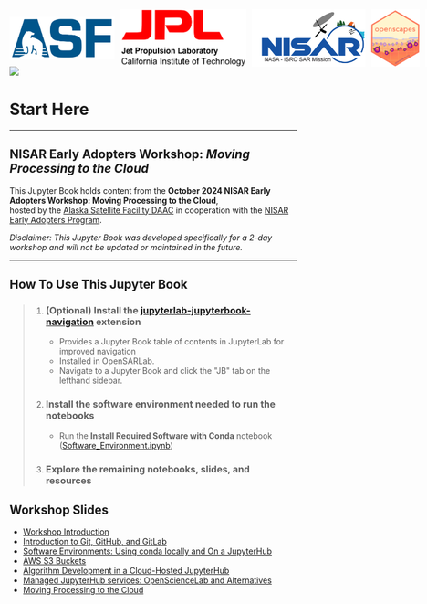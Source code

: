 
<div style="display: flex; align-items: center;">
  <img src="images/ASF_logo.svg" alt="ASF logo" style="height: 75px; margin-right: 10px;">
  <img src="images/Jet_Propulsion_Laboratory_logo.svg" alt="JPL logo" style="height: 100px; margin-right: 10px;">
  <img src="images/NISAR_Mission_Logo.png" alt="NISAR logo" style="height: 100px; margin-right: 10px;">
  <img src="images/openscapes_hex_badge.png" alt="Openscapes logo" style="height: 100px; margin-right: 10px;">
  <img src="images/NASA_logo.svg" alt="NASA logo" style="height: 100px;">
</div>

<img src="https://upload.wikimedia.org/wikipedia/commons/6/60/NISAR_artist_concept.jpg" width="25%"/>

# Start Here

---

## NISAR Early Adopters Workshop: *Moving Processing to the Cloud*

This Jupyter Book holds content from the **October 2024 NISAR Early Adopters Workshop: Moving Processing to the Cloud**, <br> hosted by the [Alaska Satellite Facility DAAC](https://asf.alaska.edu/) in cooperation with the [NISAR Early Adopters Program](https://nisar.jpl.nasa.gov/engagement/early-adopters/).

*Disclaimer: This Jupyter Book was developed specifically for a 2-day workshop and will not be updated or maintained in the future.*

---

## How To Use This Jupyter Book

>1. ### (Optional) Install the [jupyterlab-jupyterbook-navigation](https://pypi.org/project/jupyterlab-jupyterbook-navigation/) extension
>    - Provides a Jupyter Book table of contents in JupyterLab for improved navigation
>    - Installed in OpenSARLab.
>    - Navigate to a Jupyter Book and click the "JB" tab on the lefthand sidebar. 
>1. ### Install the software environment needed to run the notebooks
>
>    - Run the **Install Required Software with Conda** notebook ([Software_Environment.ipynb](Software_Environment.ipynb))
>
>1. ### Explore the remaining notebooks, slides, and resources

## Workshop Slides
- [Workshop Introduction](https://docs.google.com/presentation/d/10YlR_UrfWhlsvNtk5yFEvLEiGwInvvbNqZtBktH_X-I/edit?usp=sharing)
- [Introduction to Git, GitHub, and GitLab](https://docs.google.com/presentation/d/1IZzN0iRHjJS4splSRrtqYu3nBmVxIXAIvw7aUQSgT2Y/edit?usp=sharing)
- [Software Environments: Using conda locally and On a JupyterHub](https://docs.google.com/presentation/d/1G0mCxCEcI2r6Uc-CObi6uFeJ6n8W3_d2Yq3LbIVo2uk/edit?usp=sharing)
- [AWS S3 Buckets](https://docs.google.com/presentation/d/17TcqLk2rmJRLLGvkdmzVq03iV9XqoA7sve8lv4fbjvA/edit?usp=sharing)
- [Algorithm Development in a Cloud-Hosted JupyterHub](https://docs.google.com/presentation/d/1AKG_I-bJc1BfVCqCvcfww9JOdX5j0Ap3_zphEBHR6As/edit?usp=sharing)
- [Managed JupyterHub services: OpenScienceLab and Alternatives](https://docs.google.com/presentation/d/1JOG0kS4Q0Ea2lCPvSG9TFmOLT0i0iDJq7F7jcJvDiH8/edit?usp=sharing)
- [Moving Processing to the Cloud](https://docs.google.com/presentation/d/1V1bTFWr4q8KdlWjLlQfsdbWMLax8s8l8leh81iYpR5o/edit?usp=sharing)
